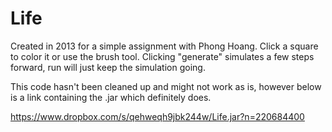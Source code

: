Life
====
Created in 2013 for a simple assignment with Phong Hoang. Click a square to color it or use the brush tool. 
Clicking "generate" simulates a few steps forward, run will just keep the simulation going.

This code hasn't been cleaned up and might not work as is, however below is a link containing the .jar which definitely does.

https://www.dropbox.com/s/qehweqh9jbk244w/Life.jar?n=220684400
